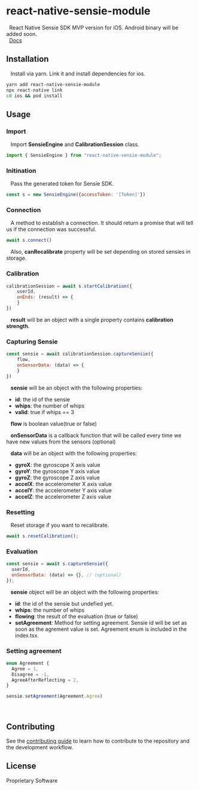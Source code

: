 # react-native-sensie-module

&nbsp; React Native Sensie SDK MVP version for iOS. Android binary will be added soon.<br/>
&nbsp; [Docs](https://sensie-app.github.io/react-native-sensie-module/)


## Installation

&nbsp;&nbsp; Install via yarn. Link it and install dependencies for ios.

```sh
yarn add react-native-sensie-module
npx react-native link
cd ios && pod install
```



## Usage

### Import
&nbsp;&nbsp; Import **SensieEngine** and **CalibrationSession** class.
```js
import { SensieEngine } from "react-native-sensie-module";
```

### Initination
&nbsp;&nbsp; Pass the generated token for Sensie SDK.
```js
const s = new SensieEngine({accessToken: '[Token]'})
```

### Connection
&nbsp;&nbsp; A method to establish a connection. It should return a promise that will tell us if the connection was successful.<br/>
```js
await s.connect()
```
&nbsp;&nbsp; Also, **canRecalibrate** property will be set depending on stored sensies in storage.


### Calibration
```js
calibrationSession = await s.startCalibration({
    userId,
    onEnds: (result) => {
    }
})
```
&nbsp;&nbsp; **result** will be an object with a single property contains **calibration strength**.


### Capturing Sensie
```js
const sensie = await calibrationSession.captureSensie({
    flow,
    onSensorData: (data) => {
    }
})
```

&nbsp;&nbsp; **sensie** will be an object with the following properties:<br />
- **id**: the id of the sensie
- **whips**: the number of whips
- **valid**: true if whips == 3

&nbsp;&nbsp; **flow** is boolean value(true or false)<br />

&nbsp;&nbsp; **onSensorData** is a callback function that will be called every time we have new values from the sensors (optional)<br />

&nbsp;&nbsp; **data** will be an object with the following properties:
- **gyroX**: the gyroscope X axis value
- **gyroY**: the gyroscope Y axis value
- **gyroZ**: the gyroscope Z axis value
- **accelX**: the accelerometer X axis value
- **accelY**: the accelerometer Y axis value
- **accelZ**: the accelerometer Z axis value




### Resetting
&nbsp;&nbsp; Reset storage if you want to recalibrate.
```js
await s.resetCalibration();
```


### Evaluation
```js
const sensie = await s.captureSensie({
  userId,
  onSensorData: (data) => {}, // (optional)
});

```
&nbsp;&nbsp; **sensie** object will be an object with the following properties:
- **id**: the id of the sensie but undefied yet.
- **whips**: the number of whips
- **flowing**: the result of the evaluation (true or false)
- **setAgreement**: Method for setting agreement. Sensie id will be set as soon as the agrement value is set. Agreement enum is included in the index.tsx.



### Setting agreement
```js
enum Agreement {
  Agree = 1,
  Disagree = -1,
  AgreeAfterReflecting = 2,
}

sensie.setAgreement(Agreement.Agree)
```

<br />

## Contributing

See the [contributing guide](CONTRIBUTING.md) to learn how to contribute to the repository and the development workflow.

## License

Proprietary Software

